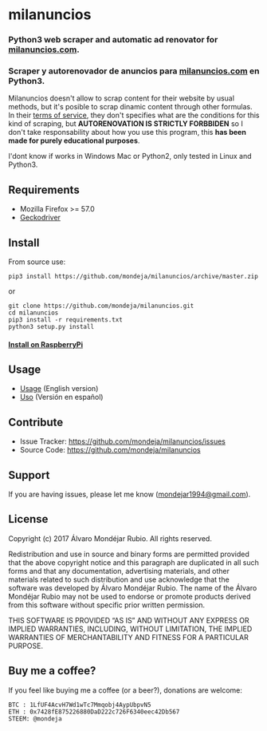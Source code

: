 # milanuncios

### Python3 web scraper and automatic ad renovator for [milanuncios.com](https.//www.milanuncios.com).
### Scraper y autorenovador de anuncios para [milanuncios.com](https.//www.milanuncios.com) en Python3.

Milanuncios doesn't allow to scrap content for their website by usual methods, but it's posible to scrap dinamic content through other formulas. In their [terms of service](https://www.milanuncios.com/condiciones/), they don't specifies what are the conditions for this kind of scraping, but **AUTORENOVATION IS STRICTLY FORBBIDEN** so I don't take responsability about how you use this program, this **has been made for purely educational purposes**.

I'dont know if works in Windows Mac or Python2, only tested in Linux and Python3.

## Requirements
- Mozilla Firefox >= 57.0
- [Geckodriver](https://github.com/mozilla/geckodriver/releases)

## Install
From source use:
```
pip3 install https://github.com/mondeja/milanuncios/archive/master.zip
```

or

```
git clone https://github.com/mondeja/milanuncios.git
cd milanuncios
pip3 install -r requirements.txt
python3 setup.py install
```

#### [Install on RaspberryPi](https://github.com/mondeja/milanuncios/tree/master/docs/install/raspberrypi.md)

## Usage
- [Usage](https://github.com/mondeja/milanuncios/tree/master/docs/usage/english.ipynb) (English version)
- [Uso](https://github.com/mondeja/milanuncios/tree/master/docs/usage/spanish.ipynb) (Versión en español)

## Contribute

- Issue Tracker: https://github.com/mondeja/milanuncios/issues
- Source Code: https://github.com/mondeja/milanuncios

## Support

If you are having issues, please let me know (mondejar1994@gmail.com).

## License

Copyright (c) 2017 Álvaro Mondéjar Rubio.
All rights reserved.

Redistribution and use in source and binary forms are permitted
provided that the above copyright notice and this paragraph are
duplicated in all such forms and that any documentation, advertising
materials, and other materials related to such distribution and use
acknowledge that the software was developed by Álvaro Mondéjar Rubio. The
name of the Álvaro Mondéjar Rubio may not be used to endorse or promote
products derived from this software without specific prior written
permission.

THIS SOFTWARE IS PROVIDED “AS IS” AND WITHOUT ANY EXPRESS OR IMPLIED
WARRANTIES, INCLUDING, WITHOUT LIMITATION, THE IMPLIED WARRANTIES OF
MERCHANTABILITY AND FITNESS FOR A PARTICULAR PURPOSE.


## Buy me a coffee?

If you feel like buying me a coffee (or a beer?), donations are welcome:

```
BTC : 1LfUF4AcvH7Wd1wTc7Mmqobj4AypUbpvN5
ETH : 0x7428fE875226880DaD222c726F6340eec42Db567
STEEM: @mondeja
```


